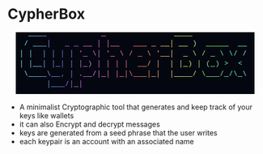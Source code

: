 # CypherBox

<p align="center">
<img src="./logo.png" class="center"></p>
</p>

- A minimalist Cryptographic tool that generates and keep track of your keys like wallets
- it can also Encrypt and decrypt messages
- keys are generated from a seed phrase that the user writes
- each keypair is an account with an associated name
